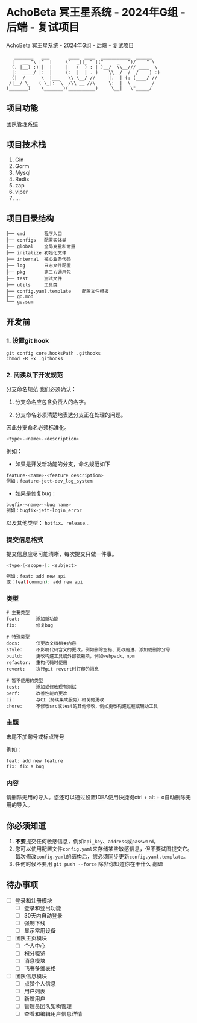 # AchoBeta 冥王星系统 - 2024年G组 - 后端 - 复试项目
AchoBeta 冥王星系统 - 2024年G组 - 后端 - 复试项目

```
   _______   ___       ____  ____  ___________  ______    
  |   __ "\ |"  |     ("  _||_ " |("     _   ")/    " \   
  (. |__) :)||  |     |   (  ) : | )__/  \\__/// ____  \  
  |:  ____/ |:  |     (:  |  | . )    \\_ /  /  /    ) :) 
  (|  /      \  |___   \\ \__/ //     |.  | (: (____/ //  
 /|__/ \    ( \_|:  \  /\\ __ //\     \:  |  \        /   
(_______)    \_______)(__________)     \__|   \"_____/    
```



## 项目功能
团队管理系统

## 项目技术栈
1. Gin
2. Gorm
3. Mysql
4. Redis
5. zap
6. viper
7. ...
## 项目目录结构
```
├── cmd       程序入口
├── configs   配置实体类
├── global    全局变量和常量
├── initalize 初始化文件
├── internal  核心业务代码
├── log       日志文件配置
├── pkg       第三方通用包
├── test      测试文件
├── utils     工具类
├── config.yaml.template    配置文件模板
├── go.mod
└── go.sum
```
## 开发前

### 1. **设置git hook**
```shell
git config core.hooksPath .githooks 
chmod -R -x .githooks 
```

### 2. **阅读以下开发规范**

分支命名规范
我们必须确认：

1. 分支命名应包含负责人的名字。

2. 分支命名必须清楚地表达分支正在处理的问题。

因此分支命名必须标准化。
```bash
<type>-<name>-<description>
```
例如：
- 如果是开发新功能的分支，命名规范如下
```bash
feature-<name>-<feature description>
例如：feature-jett-dev_log_system
```

- 如果是修复bug：
```bash
bugfix-<name>-<bug name>
例如：bugfix-jett-login_error
```
以及其他类型：
`hotfix`、`release`...


### 提交信息格式
提交信息应尽可能清晰，每次提交只做一件事。

```bash
<type>(<scope>): <subject>

例如：feat: add new api
或：feat(common): add new api
```

### 类型

```text
# 主要类型
feat:      添加新功能
fix:       修复bug

# 特殊类型
docs:      仅更改文档相关内容
style:     不影响代码含义的更改，例如删除空格、更改缩进、添加或删除分号
build:     更改构建工具或外部依赖项，例如webpack、npm
refactor:  重构代码时使用
revert:    执行git revert时打印的消息

# 暂不使用的类型
test:      添加或修改现有测试
perf:      改善性能的更改
ci:        与CI（持续集成服务）相关的更改
chore:     不修改src或test的其他修改，例如更改构建过程或辅助工具
```

### 主题

末尾不加句号或标点符号

例如：
```bash
feat: add new feature
fix: fix a bug
```

### 内容
请删除无用的导入。您还可以通过设置IDEA使用快捷键ctrl + alt + o自动删除无用的导入。

## **你必须知道**
1. **不要**提交任何敏感信息，例如`api_key`、`address`或`password`。
2. 您可以使用配置文件`config.yaml`来存储某些敏感信息，但不要试图提交它。每次修改`config.yaml`的结构后，您必须同步更新`config.yaml.template`。
3. 任何时候不要用 `git push --force` 除非你知道你在干什么 翻译

## 待办事项
- [ ] 登录和注册模块
    - [ ] 登录和登出功能
    - [ ] 30天内自动登录
    - [ ] 强制下线
    - [ ] 显示常用设备
- [ ] 团队主页模块
    - [ ] 个人中心
    - [ ] 积分概览
    - [ ] 消息模块
    - [ ] 飞书多维表格
- [ ] 团队信息模块
    - [ ] 点赞个人信息
    - [ ] 用户列表
    - [ ] 新增用户
    - [ ] 管理员团队架构管理
    - [ ] 查看和编辑用户信息详情